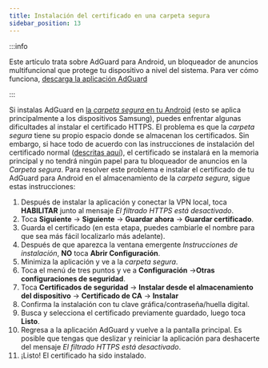 ```yaml
---
title: Instalación del certificado en una carpeta segura
sidebar_position: 13
---
```


:::info

Este artículo trata sobre AdGuard para Android, un bloqueador de anuncios multifuncional que protege tu dispositivo a nivel del sistema. Para ver cómo funciona, [descarga la aplicación AdGuard](https://agrd.io/download-kb-adblock)

:::

Si instalas AdGuard en [la *carpeta segura* en tu Android](https://www.samsung.com/uk/support/mobile-devices/what-is-the-secure-folder-and-how-do-i-use-it/) (esto se aplica principalmente a los dispositivos Samsung), puedes enfrentar algunas dificultades al instalar el certificado HTTPS. El problema es que la *carpeta segura* tiene su propio espacio donde se almacenan los certificados. Sin embargo, si hace todo de acuerdo con las instrucciones de instalación del certificado normal ([descritas aquí](/adguard-for-android/features/settings#https-filtering)), el certificado se instalará en la memoria principal y no tendrá ningún papel para tu bloqueador de anuncios en la *Carpeta segura*. Para resolver este problema e instalar el certificado de tu AdGuard para Android en el almacenamiento de la *carpeta segura*, sigue estas instrucciones:

1. Después de instalar la aplicación y conectar la VPN local, toca **HABILITAR** junto al mensaje *El filtrado HTTPS está desactivado*.
1. Toca **Siguiente** → **Siguiente** → **Guardar ahora** → **Guardar certificado**.
1. Guarda el certificado (en esta etapa, puedes cambiarle el nombre para que sea más fácil localizarlo más adelante).
1. Después de que aparezca la ventana emergente *Instrucciones de instalación*, **NO** toca **Abrir Configuración**.
1. Minimiza la aplicación y ve a la *carpeta segura*.
1. Toca el menú de tres puntos y ve a **Configuración** →**Otras configuraciones de seguridad**.
1. Toca **Certificados de seguridad** → **Instalar desde el almacenamiento del dispositivo** → **Certificado de CA** → **Instalar**
1. Confirma la instalación con tu clave gráfica/contraseña/huella digital.
1. Busca y selecciona el certificado previamente guardado, luego toca **Listo**.
1. Regresa a la aplicación AdGuard y vuelve a la pantalla principal. Es posible que tengas que deslizar y reiniciar la aplicación para deshacerte del mensaje *El filtrado HTTPS está desactivado*.
1. ¡Listo! El certificado ha sido instalado.
